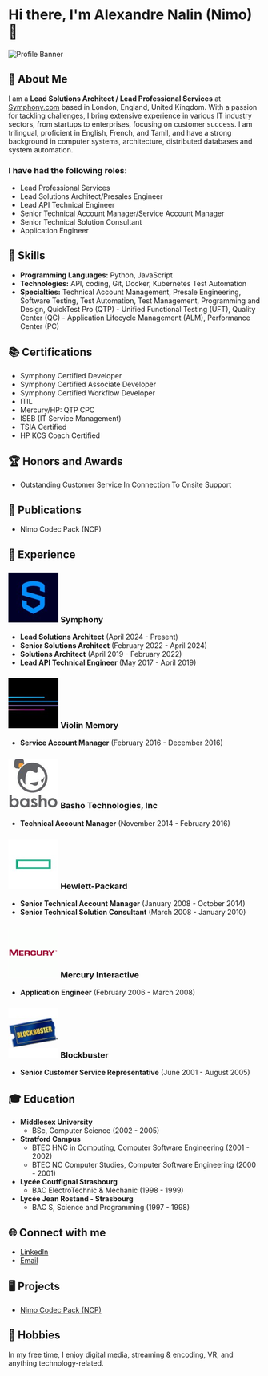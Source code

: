 # Hi there, I'm Alexandre Nalin (Nimo)👋

![Profile Banner](https://via.placeholder.com/800x200.png?text=Alexandre+Nalin)

## 🚀 About Me

I am a **Lead Solutions Architect / Lead Professional Services** at [Symphony.com](https://symphony.com) based in London, England, United Kingdom. With a passion for tackling challenges, I bring extensive experience in various IT industry sectors, from startups to enterprises, focusing on customer success. I am trilingual, proficient in English, French, and Tamil, and have a strong background in computer systems, architecture, distributed databases and system automation.

### I have had the following roles:

- Lead Professional Services
- Lead Solutions Architect/Presales Engineer
- Lead API Technical Engineer
- Senior Technical Account Manager/Service Account Manager
- Senior Technical Solution Consultant
- Application Engineer

## 🔧 Skills

- **Programming Languages:** Python, JavaScript
- **Technologies:** API, coding, Git, Docker, Kubernetes Test Automation
- **Specialties:** Technical Account Management, Presale Engineering, Software Testing, Test Automation, Test Management, Programming and Design, QuickTest Pro (QTP) - Unified Functional Testing (UFT), Quality Center (QC) - Application Lifecycle Management (ALM), Performance Center (PC)

## 📚 Certifications

- Symphony Certified Developer
- Symphony Certified Associate Developer
- Symphony Certified Workflow Developer
- ITIL
- Mercury/HP: QTP CPC
- ISEB (IT Service Management)
- TSIA Certified
- HP KCS Coach Certified

## 🏆 Honors and Awards

- Outstanding Customer Service In Connection To Onsite Support

## 📄 Publications

- Nimo Codec Pack (NCP)

## 💼 Experience

### ![Symphony](https://github.com/Alex-Nalin/alex-nalin/blob/main/symphonycomm_logo.jfif) **Symphony**
- **Lead Solutions Architect** (April 2024 - Present)
- **Senior Solutions Architect** (February 2022 - April 2024)
- **Solutions Architect** (April 2019 - February 2022)
- **Lead API Technical Engineer** (May 2017 - April 2019)

### ![Violin Memory](https://github.com/Alex-Nalin/alex-nalin/blob/main/violinsystems_logo.jfif) **Violin Memory**
- **Service Account Manager** (February 2016 - December 2016)

### ![Basho](https://github.com/Alex-Nalin/alex-nalin/blob/main/Basho.jfif) **Basho Technologies, Inc**
- **Technical Account Manager** (November 2014 - February 2016)

### ![HP](https://github.com/Alex-Nalin/alex-nalin/blob/main/HP.jfif) **Hewlett-Packard**
- **Senior Technical Account Manager** (January 2008 - October 2014)
- **Senior Technical Solution Consultant** (March 2008 - January 2010)

### ![Mercury Interactive](https://github.com/Alex-Nalin/alex-nalin/blob/main/mercury-interactive-corp1.png) **Mercury Interactive**
- **Application Engineer** (February 2006 - March 2008)

### ![Blockbuster](https://github.com/Alex-Nalin/alex-nalin/blob/main/blockbuster.jfif) **Blockbuster**
- **Senior Customer Service Representative** (June 2001 - August 2005)

## 🎓 Education

- **Middlesex University**
  - BSc, Computer Science (2002 - 2005)
- **Stratford Campus**
  - BTEC HNC in Computing, Computer Software Engineering (2001 - 2002)
  - BTEC NC Computer Studies, Computer Software Engineering (2000 - 2001)
- **Lycée Couffignal Strasbourg**
  - BAC ElectroTechnic & Mechanic (1998 - 1999)
- **Lycée Jean Rostand - Strasbourg**
  - BAC S, Science and Programming (1997 - 1998)

## 🌐 Connect with me

- [LinkedIn](https://www.linkedin.com/in/alexandrenalin)
- [Email](mailto:alex.nalin@outlook.com)

## 🖥️ Projects

- [Nimo Codec Pack (NCP)](https://www.softpedia.com/get/Multimedia/Video/Codec-Packs-Video-Codecs/Nimo-Codec-Pack.shtml)

## 🏡 Hobbies

In my free time, I enjoy digital media, streaming & encoding, VR, and anything technology-related.

